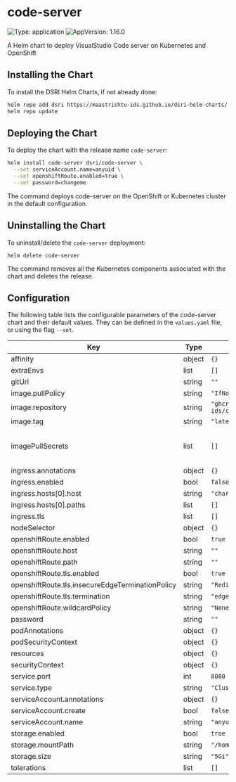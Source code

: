 # code-server

![Type: application](https://img.shields.io/badge/Type-application-informational?style=flat-square)  ![AppVersion: 1.16.0](https://img.shields.io/badge/AppVersion-1.16.0-informational?style=flat-square)

A Helm chart to deploy VisualStudio Code server on Kubernetes and OpenShift

## Installing the Chart

To install the DSRI Helm Charts, if not already done:

```bash
helm repo add dsri https://maastrichtu-ids.github.io/dsri-helm-charts/
helm repo update
```

## Deploying the Chart

To deploy the chart with the release name `code-server`:

```bash
helm install code-server dsri/code-server \
  --set serviceAccount.name=anyuid \
  --set openshiftRoute.enabled=true \
  --set password=changeme
```

The command deploys code-server on the OpenShift or Kubernetes cluster in the default configuration.

## Uninstalling the Chart

To uninstall/delete the `code-server` deployment:

```
helm delete code-server
```

The command removes all the Kubernetes components associated with the chart and deletes the release.

## Configuration

The following table lists the configurable parameters of the code-server chart and their default values. They can be defined in the `values.yaml` file, or using the flag `--set`.

| Key | Type | Default | Description |
|-----|------|---------|-------------|
| affinity | object | `{}` |  |
| extraEnvs | list | `[]` |  |
| gitUrl | string | `""` |  |
| image.pullPolicy | string | `"IfNotPresent"` |  |
| image.repository | string | `"ghcr.io/maastrichtu-ids/code-server"` |  |
| image.tag | string | `"latest"` |  |
| imagePullSecrets | list | `[]` |    drop:   - ALL readOnlyRootFilesystem: true runAsNonRoot: true runAsUser: 1000 |
| ingress.annotations | object | `{}` |  |
| ingress.enabled | bool | `false` |  |
| ingress.hosts[0].host | string | `"chart-example.local"` |  |
| ingress.hosts[0].paths | list | `[]` |  |
| ingress.tls | list | `[]` |  |
| nodeSelector | object | `{}` |  |
| openshiftRoute.enabled | bool | `true` |  |
| openshiftRoute.host | string | `""` |  |
| openshiftRoute.path | string | `""` |  |
| openshiftRoute.tls.enabled | bool | `true` |  |
| openshiftRoute.tls.insecureEdgeTerminationPolicy | string | `"Redirect"` |  |
| openshiftRoute.tls.termination | string | `"edge"` |  |
| openshiftRoute.wildcardPolicy | string | `"None"` |  |
| password | string | `""` |  |
| podAnnotations | object | `{}` |  |
| podSecurityContext | object | `{}` |  |
| resources | object | `{}` |  |
| securityContext | object | `{}` |  |
| service.port | int | `8080` |  |
| service.type | string | `"ClusterIP"` |  |
| serviceAccount.annotations | object | `{}` |  |
| serviceAccount.create | bool | `false` |  |
| serviceAccount.name | string | `"anyuid"` |  |
| storage.enabled | bool | `true` |  |
| storage.mountPath | string | `"/home/coder/project"` |  |
| storage.size | string | `"5Gi"` |  |
| tolerations | list | `[]` |  |